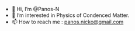 - 👋 Hi, I’m @Panos-N
- 👀 I’m interested in Physics of Condenced Matter.
- 📫 How to reach me : panos.nicko@gmail.com 

<!---
Panos-N/Panos-N is a ✨ special ✨ repository because its `README.md` (this file) appears on your GitHub profile.
You can click the Preview link to take a look at your changes.
--->
